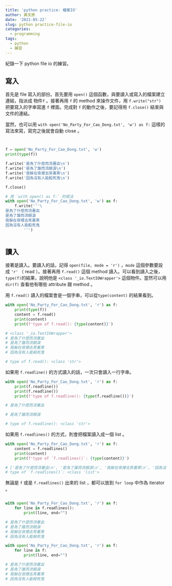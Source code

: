 ```yaml
---
title: 'python practice: 檔案IO'
author: 黃天原
date: '2021-05-22'
slug: python practice-file-io
categories:
  - programming
tags:
  - python
  - 練習
---
```


紀錄一下 python file io 的練習。  

## 寫入

首先是 file 寫入的部份。首先要用 `open()` 這個函數，與要讀入或寫入的檔案建立連結，指派成 物件`f` 。接著再用 `f` 的 method 來操作文件，用 `f.write("str")` 把要寫入的字串寫進 `f` 裡面。完成對 `f` 的動作之後，要記得用 `f.close()` 結束與文件的連結。  

當然，也可以用 `with open('No_Party_For_Cao_Dong.txt', 'w') as f:` 這樣的寫法來寫，寫完之後就會自動 close 。
```python


f = open('No_Party_For_Cao_Dong.txt', 'w')
print(type(f))

f.write('是為了什麼而流著血\n')
f.write('是為了誰而流眼淚\n')
f.write('我躲在夜裡去笑著黑\n')
f.write('因為沒有人能殺死鬼\n')

f.close()

# 用 `with open() as f:` 的寫法
with open('No_Party_For_Cao_Dong.txt', 'w') as f:
    f.write('''\
是為了什麼而流著血
是為了誰而流眼淚
我躲在夜裡去笑著黑
因為沒有人能殺死鬼
        ''')
        
```

## 讀入

接著是讀入。要讀入的話，記得 `open(file, mode = 'r')` ，`mode` 這個參數要設成 `'r'` （ read ）。接著再用 `f.read()` 這個 method 讀入。可以看到讀入之後，`type(f)`的結果，說明他是 `<class '_io.TextIOWrapper'>` 這個物件。當然可以用 `dir(f)` 查看他有哪些 attribute 跟 method 。

用 `f.read()` 讀入的檔案會是一個字串，可以從`type(content)` 的結果看到。

```python
with open('No_Party_For_Cao_Dong.txt', 'r') as f:
    print(type(f))
    content = f.read()
    print(content)
    print(f'type of f.read(): {type(content)}')

# <class '_io.TextIOWrapper'>
# 是為了什麼而流著血
# 是為了誰而流眼淚
# 我躲在夜裡去笑著黑
# 因為沒有人能殺死鬼

# type of f.read(): <class 'str'>

```

如果用 `f.readline()` 的方式讀入的話，一次只會讀入一行字串。

```python
with open('No_Party_For_Cao_Dong.txt', 'r') as f:
    print(f.readline())
    print(f.readline())
    print(f'type of f.readline(): {type(f.readline())}')

# 是為了什麼而流著血

# 是為了誰而流眼淚

# type of f.readline(): <class 'str'>
```

如果用 `f.readlines()` 的方式，則會把檔案讀入成一個 list 。

```python
with open('No_Party_For_Cao_Dong.txt', 'r') as f:
    content = f.readlines()
    print(content)
    print(f'type of `f.readlines()`: {type(content)}')

# ['是為了什麼而流著血\n', '是為了誰而流眼淚\n', '我躲在夜裡去笑著黑\n', '因為沒有人能殺死鬼\n']
# type of `f.readlines()`: <class 'list'>
```

無論是 `f` 或是 `f.readlines()` 出來的 list ，都可以放到 `for loop` 中作為 iterator 。

```python

with open('No_Party_For_Cao_Dong.txt', 'r') as f:
    for line in f.readlines():
        print(line, end="")

# 是為了什麼而流著血
# 是為了誰而流眼淚
# 我躲在夜裡去笑著黑
# 因為沒有人能殺死鬼

with open('No_Party_For_Cao_Dong.txt', 'r') as f:
    for line in f:
        print(line, end="")

# 是為了什麼而流著血
# 是為了誰而流眼淚
# 我躲在夜裡去笑著黑
# 因為沒有人能殺死鬼

```